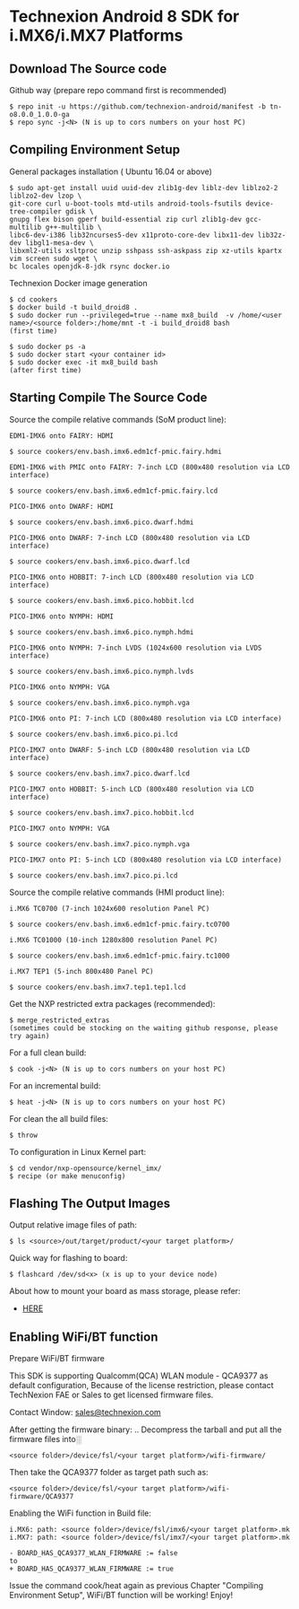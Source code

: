 # Technexion Android 8 SDK for i.MX6/i.MX7 Platforms
## Download The Source code

Github way (prepare repo command first is recommended)

    $ repo init -u https://github.com/technexion-android/manifest -b tn-o8.0.0_1.0.0-ga
    $ repo sync -j<N> (N is up to cors numbers on your host PC)

## Compiling Environment Setup

General packages installation ( Ubuntu 16.04 or above)

    $ sudo apt-get install uuid uuid-dev zlib1g-dev liblz-dev liblzo2-2 liblzo2-dev lzop \
    git-core curl u-boot-tools mtd-utils android-tools-fsutils device-tree-compiler gdisk \
    gnupg flex bison gperf build-essential zip curl zlib1g-dev gcc-multilib g++-multilib \
    libc6-dev-i386 lib32ncurses5-dev x11proto-core-dev libx11-dev lib32z-dev libgl1-mesa-dev \
    libxml2-utils xsltproc unzip sshpass ssh-askpass zip xz-utils kpartx vim screen sudo wget \
    bc locales openjdk-8-jdk rsync docker.io

Technexion Docker image generation

    $ cd cookers
    $ docker build -t build_droid8 .
    $ sudo docker run --privileged=true --name mx8_build  -v /home/<user name>/<source folder>:/home/mnt -t -i build_droid8 bash
    (first time)

    $ sudo docker ps -a
    $ sudo docker start <your container id>
    $ sudo docker exec -it mx8_build bash
    (after first time)


## Starting Compile The Source Code

Source the compile relative commands (SoM product line):

    EDM1-IMX6 onto FAIRY: HDMI

    $ source cookers/env.bash.imx6.edm1cf-pmic.fairy.hdmi

    EDM1-IMX6 with PMIC onto FAIRY: 7-inch LCD (800x480 resolution via LCD interface)

    $ source cookers/env.bash.imx6.edm1cf-pmic.fairy.lcd

    PICO-IMX6 onto DWARF: HDMI

    $ source cookers/env.bash.imx6.pico.dwarf.hdmi

    PICO-IMX6 onto DWARF: 7-inch LCD (800x480 resolution via LCD interface)

    $ source cookers/env.bash.imx6.pico.dwarf.lcd

    PICO-IMX6 onto HOBBIT: 7-inch LCD (800x480 resolution via LCD interface)

    $ source cookers/env.bash.imx6.pico.hobbit.lcd

    PICO-IMX6 onto NYMPH: HDMI

    $ source cookers/env.bash.imx6.pico.nymph.hdmi

    PICO-IMX6 onto NYMPH: 7-inch LVDS (1024x600 resolution via LVDS interface)

    $ source cookers/env.bash.imx6.pico.nymph.lvds

    PICO-IMX6 onto NYMPH: VGA

    $ source cookers/env.bash.imx6.pico.nymph.vga

    PICO-IMX6 onto PI: 7-inch LCD (800x480 resolution via LCD interface)

    $ source cookers/env.bash.imx6.pico.pi.lcd

    PICO-IMX7 onto DWARF: 5-inch LCD (800x480 resolution via LCD interface)

    $ source cookers/env.bash.imx7.pico.dwarf.lcd

    PICO-IMX7 onto HOBBIT: 5-inch LCD (800x480 resolution via LCD interface)

    $ source cookers/env.bash.imx7.pico.hobbit.lcd

    PICO-IMX7 onto NYMPH: VGA

    $ source cookers/env.bash.imx7.pico.nymph.vga

    PICO-IMX7 onto PI: 5-inch LCD (800x480 resolution via LCD interface)

    $ source cookers/env.bash.imx7.pico.pi.lcd

Source the compile relative commands (HMI product line):

    i.MX6 TC0700 (7-inch 1024x600 resolution Panel PC)

    $ source cookers/env.bash.imx6.edm1cf-pmic.fairy.tc0700

    i.MX6 TC01000 (10-inch 1280x800 resolution Panel PC)

    $ source cookers/env.bash.imx6.edm1cf-pmic.fairy.tc1000

    i.MX7 TEP1 (5-inch 800x480 Panel PC)

    $ source cookers/env.bash.imx7.tep1.tep1.lcd

Get the NXP restricted extra packages (recommended):

    $ merge_restricted_extras
    (sometimes could be stocking on the waiting github response, please try again)

For a full clean build:

    $ cook -j<N> (N is up to cors numbers on your host PC)

For an incremental build:

    $ heat -j<N> (N is up to cors numbers on your host PC)

For clean the all build files:

    $ throw

To configuration in Linux Kernel part:

    $ cd vendor/nxp-opensource/kernel_imx/
    $ recipe (or make menuconfig)

## Flashing The Output Images

Output relative image files of path:

    $ ls <source>/out/target/product/<your target platform>/

Quick way for flashing to board:

    $ flashcard /dev/sd<x> (x is up to your device node)

About how to mount your board as mass storage, please refer:
* [HERE](https://github.com/TechNexion/u-boot-edm/wiki/Use-mfgtool-to-flash-eMMC)

## Enabling WiFi/BT function

Prepare WiFi/BT firmware

This SDK is supporting Qualcomm(QCA) WLAN module - QCA9377 as default configuration, Because of the license restriction, please contact TechNexion FAE or Sales to get licensed firmware files.

Contact Window: sales@technexion.com

After getting the firmware binary: .. Decompress the tarball and put all the firmware files into░

    <source folder>/device/fsl/<your target platform>/wifi-firmware/

Then take the QCA9377 folder as target path such as:

    <source folder>/device/fsl/<your target platform>/wifi-firmware/QCA9377

Enabling the WiFi function in Build file:

    i.MX6: path: <source folder>/device/fsl/imx6/<your target platform>.mk
    i.MX7: path: <source folder>/device/fsl/imx7/<your target platform>.mk

    - BOARD_HAS_QCA9377_WLAN_FIRMWARE := false
    to
    + BOARD_HAS_QCA9377_WLAN_FIRMWARE := true

Issue the command cook/heat again as previous Chapter "Compiling Environment Setup", WiFi/BT function will be working! Enjoy!

